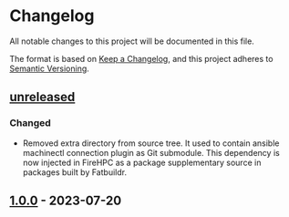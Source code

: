 # Changelog

All notable changes to this project will be documented in this file.

The format is based on [Keep a Changelog](https://keepachangelog.com/en/1.0.0/),
and this project adheres to
[Semantic Versioning](https://semver.org/spec/v2.0.0.html).

## [unreleased]

### Changed
- Removed extra directory from source tree. It used to contain ansible
  machinectl connection plugin as Git submodule. This dependency is now injected
  in FireHPC as a package supplementary source in packages built by Fatbuildr.

## [1.0.0] - 2023-07-20

[unreleased]: https://github.com/rackslab/firehpc/compare/v1.0.0-beta...HEAD
[1.0.0]: https://github.com/rackslab/firehpc/releases/tag/v1.0.0-beta
